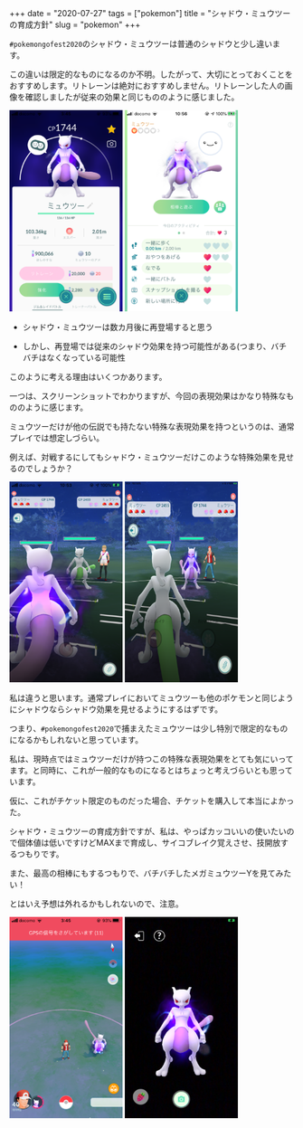 +++
date = "2020-07-27"
tags = ["pokemon"]
title = "シャドウ・ミュウツーの育成方針"
slug = "pokemon"
+++

`#pokemongofest2020`のシャドウ・ミュウツーは普通のシャドウと少し違います。

この違いは限定的なものになるのか不明。したがって、大切にとっておくことをおすすめします。リトレーンは絶対におすすめしません。リトレーンした人の画像を確認しましたが従来の効果と同じもののように感じました。

<img src="https://raw.githubusercontent.com/mba-hack/images/master/pokemongo_fest_2020_mewtwo_IMG_0009.png" width="200">
<img src="https://raw.githubusercontent.com/mba-hack/images/master/pokemongo_fest_2020_mewtwo_IMG_0013.png" width="200">

- シャドウ・ミュウツーは数カ月後に再登場すると思う

- しかし、再登場では従来のシャドウ効果を持つ可能性がある(つまり、バチバチはなくなっている可能性

このように考える理由はいくつかあります。

一つは、スクリーンショットでわかりますが、今回の表現効果はかなり特殊なもののように感じます。

ミュウツーだけが他の伝説でも持たない特殊な表現効果を持つというのは、通常プレイでは想定しづらい。

例えば、対戦するにしてもシャドウ・ミュウツーだけこのような特殊効果を見せるのでしょうか？

<img src="https://raw.githubusercontent.com/mba-hack/images/master/pokemongo_fest_2020_mewtwo_IMG_0012.png" width="200">
<img src="https://raw.githubusercontent.com/mba-hack/images/master/pokemongo_fest_2020_mewtwo_IMG_0001.png" width="200">

私は違うと思います。通常プレイにおいてミュウツーも他のポケモンと同じようにシャドウならシャドウ効果を見せるようにするはずです。

つまり、`#pokemongofest2020`で捕まえたミュウツーは少し特別で限定的なものになるかもしれないと思っています。

私は、現時点ではミュウツーだけが持つこの特殊な表現効果をとても気にいってます。と同時に、これが一般的なものになるとはちょっと考えづらいとも思っています。

仮に、これがチケット限定のものだった場合、チケットを購入して本当によかった。

シャドウ・ミュウツーの育成方針ですが、私は、やっぱカッコいいの使いたいので個体値は低いですけどMAXまで育成し、サイコブレイク覚えさせ、技開放するつもりです。

また、最高の相棒にもするつもりで、バチバチしたメガミュウツーYを見てみたい！

とはいえ予想は外れるかもしれないので、注意。

<img src="https://raw.githubusercontent.com/mba-hack/images/master/pokemongo_fest_2020_mewtwo_IMG_0010.png" width="200">
<img src="https://raw.githubusercontent.com/mba-hack/images/master/pokemongo_fest_2020_mewtwo_IMG_0014.png" width="200">


